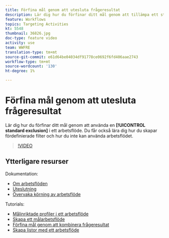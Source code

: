 ```yaml
---
title: Förfina mål genom att utesluta frågeresultat
description: Lär dig hur du förfinar ditt mål genom att tillämpa ett standardundantag i ett arbetsflöde. Du får också lära dig hur du skapar fördefinierade filter och hur du inte kan använda arbetsflödet.
feature: Workflows
topics: Targeting Activities
kt: 5548
thumbnail: 36826.jpg
doc-type: feature video
activity: use
team: WWFRE
translation-type: tm+mt
source-git-commit: e61d64be04034df91778ce0692f6fd406aae2743
workflow-type: tm+mt
source-wordcount: '130'
ht-degree: 1%

---
```



# Förfina mål genom att utesluta frågeresultat

Lär dig hur du förfinar ditt mål genom att använda en **[!UICONTROL standard exclusion]** i ett arbetsflöde. Du får också lära dig hur du skapar fördefinierade filter och hur du inte kan använda arbetsflödet.

>[!VIDEO](https://video.tv.adobe.com/v/36826?quality=12)

## Ytterligare resurser

Dokumentation:

* [Om arbetsflöden](https://docs.adobe.com/content/help/en/campaign-classic/using/automating-with-workflows/introduction/about-workflows.html)
* [Uteslutning](https://docs.adobe.com/content/help/en/campaign-classic/using/automating-with-workflows/targeting-activities/exclusion.html)
* [Övervaka körning av arbetsflöde](https://docs.adobe.com/content/help/en/campaign-classic/using/automating-with-workflows/monitoring-workflows/monitoring-workflow-execution.html)

Tutorials:

* [Målinriktade profiler i ett arbetsflöde](/help/acc/getting-started/targeting-profiles-in-a-workflow.md)
* [Skapa ett målarbetsflöde](/help/acc/automating-with-workflows/creating-a-targeting-workflow.md)
* [Förfina mål genom att kombinera frågeresultat](/help/acc/automating-with-workflows/refining-targets-by-combining-query-results.md)
* [Skapa listor med ett arbetsflöde](/help/acc/automating-with-workflows/creating-lists-with-a-workflow.md)
